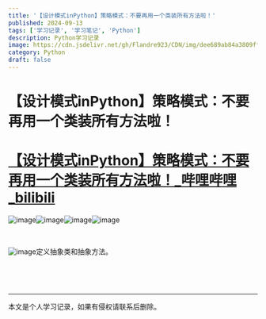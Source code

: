 ```yaml
---
title: '【设计模式inPython】策略模式：不要再用一个类装所有方法啦！'
published: 2024-09-13
tags: ['学习记录', '学习笔记', 'Python']
description: Python学习记录
image: https://cdn.jsdelivr.net/gh/Flandre923/CDN/img/dee689ab84a3809ffc6b0f3336db857884ec5a355aa730ec02f1c12d6e289f52.png
category: Python
draft: false
---
```



# 【设计模式inPython】策略模式：不要再用一个类装所有方法啦！

# [【设计模式inPython】策略模式：不要再用一个类装所有方法啦！_哔哩哔哩_bilibili](https://www.bilibili.com/video/BV19E42137eX/?spm_id_from=333.999.0.0&vd_source=f5ab73e8b88cb4cb94d904126cdfeb27)

​![image](https://cdn.jsdelivr.net/gh/Flandre923/CDN/img/23cf9fa9fcba21e6c52a64d241fb2508819319c0cfb58d14bb3c4a5eacc2efe4.png)​![image](https://cdn.jsdelivr.net/gh/Flandre923/CDN/img/da030474797939dcb5177f7e010362c430a0b134695487c80e199400e26c6bee.png)​![image](https://cdn.jsdelivr.net/gh/Flandre923/CDN/img/854f0b0f30c1dc4c7272e4710d49ee05f66f2f6fa05af66d49a2e07e52fb3486.png)​![image](https://cdn.jsdelivr.net/gh/Flandre923/CDN/img/86757394039c47c4ddbb75b72f7216669faa14adce05204267038158b52c5582.png)​

‍

​![image](https://cdn.jsdelivr.net/gh/Flandre923/CDN/img/efd4e3d1d92a6d6f8a54e638dfa1c7cb734ef18086254d11def302280b35b792.png)定义抽象类和抽象方法。

‍

‍

---
本文是个人学习记录，如果有侵权请联系后删除。
